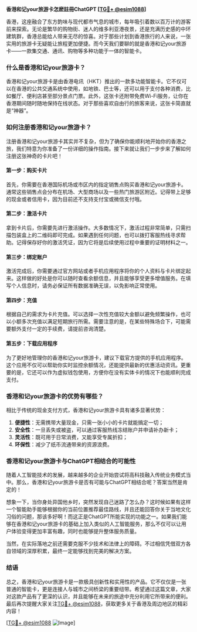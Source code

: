 **香港和记your旅游卡怎麽註冊ChatGPT [[TG💪+ @esim1088](https://t.me/s/esim1088)]**

香港，这座融合了东方韵味与现代都市气息的城市，每年吸引着数以百万计的游客前来探索。无论是繁华的购物街、迷人的维多利亚港夜景，还是充满历史感的中环建筑群，香港总能给人带来无尽的惊喜。对于那些计划到香港旅行的人来说，一张实用的旅游卡无疑能让旅程更加便捷。而今天我们要聊的就是香港和记your旅游卡——一款集交通、通讯、购物等多种功能于一体的智能卡。

### 什么是香港和记your旅游卡？

香港和记your旅游卡是由香港电讯（HKT）推出的一款多功能智能卡。它不仅可以在香港的公共交通系统中使用，如地铁、巴士等，还可以用于支付各种消费，比如餐厅、便利店甚至部分景点门票。此外，这张卡还附带免费Wi-Fi服务，让你在香港期间随时随地保持在线状态。对于那些喜欢自由行的旅客来说，这张卡简直就是“神器”。

### 如何注册香港和记your旅游卡？

注册香港和记your旅游卡其实并不复杂，但为了确保你能顺利地开始你的香港之旅，我们特意为你准备了一份详细的操作指南。接下来就让我们一步步来了解如何注册这张神奇的卡片吧！

#### 第一步：购买卡片

首先，你需要在香港国际机场或市区内的指定销售点购买香港和记your旅游卡。通常这些销售点会分布在机场、大型商场以及一些热门旅游区附近。记得带上足够的现金或者信用卡，因为目前还不支持支付宝或微信支付哦。

#### 第二步：激活卡片

拿到卡片后，你需要先进行激活操作。大多数情况下，激活过程非常简单，只需扫描包装盒上的二维码即可完成。如果遇到任何问题，也可以拨打客服热线寻求帮助。记得保存好你的激活凭证，因为它将是后续使用过程中重要的证明材料之一。

#### 第三步：绑定账户

激活完成后，你需要通过官方网站或者手机应用程序将你的个人资料与卡片绑定起来。这样做的好处是你可以随时查看余额信息，并且能够享受更多增值服务。在填写个人信息时，请务必保证所有数据准确无误，以免影响正常使用。

#### 第四步：充值

根据自己的需求为卡片充值。可以选择一次性充值较大金额以避免频繁操作，也可以小额多次充值以满足短期旅行所需。需要注意的是，在某些特殊场合下，可能需要额外支付一定的手续费，请提前咨询清楚。

#### 第五步：下载应用程序

为了更好地管理你的香港和记your旅游卡，建议下载官方提供的手机应用程序。这个应用不仅可以帮助你实时监控余额情况，还能提供最新的优惠活动资讯。更重要的是，它还可以作为虚拟钱包使用，方便你在没有实体卡的情况下也能顺利完成支付。

### 香港和记your旅游卡的优势有哪些？

相比于传统的现金支付方式，香港和记your旅游卡具有诸多显著优势：

1. **便捷性**：无需携带大量现金，只需一张小小的卡片就能搞定一切；
2. **安全性**：一旦丢失或被盗，可以通过客服热线冻结账户并申请补办新卡；
3. **灵活性**：既可用于日常消费，又能享受专属折扣；
4. **环保性**：减少了纸币流通带来的资源浪费。

### 香港和记your旅游卡与ChatGPT相结合的可能性

随着人工智能技术的发展，越来越多的企业开始尝试将高科技融入传统业务模式当中。那么，香港和记your旅游卡是否有可能与ChatGPT相结合呢？答案当然是肯定的！

想象一下，当你身处异国他乡时，突然发现自己迷路了怎么办？这时候如果有这样一个智能助手能够根据你的当前位置推荐最佳路线，并且还能回答你关于当地文化习俗的问题，那该多好啊！而这正是ChatGPT所能实现的功能之一。如果我们能够在香港和记your旅游卡的基础上加入类似的人工智能服务，那么不仅可以让用户体验变得更加丰富有趣，同时也能够提升整体服务质量。

当然，在实际落地之前还需要克服不少技术和法律上的障碍。不过相信凭借双方各自领域的深厚积累，最终一定能够找到完美的解决方案。

### 结语

总之，香港和记your旅游卡是一款极具创新性和实用性的产品。它不仅仅是一张普通的智能卡，更是连接人与城市之间桥梁的重要纽带。希望通过这篇文章，大家对这款产品有了更深的认识，并且能够在未来的旅途中充分利用它所带来的便利。最后再次提醒大家关注[TG💪+ @esim1088](https://t.me/s/esim1088)，获取更多关于香港及周边地区的精彩内容！

[[TG💪+ @esim1088](https://t.me/s/esim1088) ![Image](https://i.postimg.cc/4NQfJmqS/Snipaste-2025-05-13-00-14-12.png)]